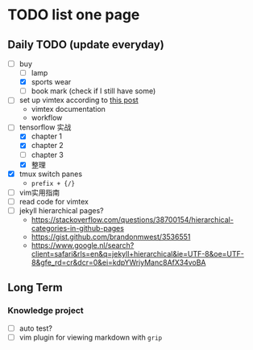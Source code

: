 # TODO list one page

## Daily TODO (update everyday)
 - [ ] buy
    - [ ] lamp
    - [x] sports wear
    - [ ] book mark (check if I still have some)
 - [ ] set up vimtex according to [this post](https://github.com/lervag/vimtex/issues/204)
    - vimtex documentation
    - workflow
 - [ ] tensorflow 实战
    - [x] chapter 1
    - [x] chapter 2
    - [ ] chapter 3
    - [x] 整理
 - [x] tmux switch panes
    - `prefix + {/}`
 - [ ] vim实用指南
 - [ ] read code for vimtex
 - [ ] jekyll hierarchical pages? 
    - https://stackoverflow.com/questions/38700154/hierarchical-categories-in-github-pages
    - https://gist.github.com/brandonmwest/3536551
    - https://www.google.nl/search?client=safari&rls=en&q=jekyll+hierarchical&ie=UTF-8&oe=UTF-8&gfe_rd=cr&dcr=0&ei=kdpYWriyManc8AfX34voBA
## Long Term 
### Knowledge project
 - [ ] auto test?
 - [ ] vim plugin for viewing markdown with `grip`
